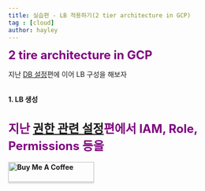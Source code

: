 ```yaml
---
title: 실습편 - LB 적용하기(2 tier architecture in GCP)
tag : [cloud]
author: hayley
---
```


<font size="5" color="purple"><b>2 tire architecture in GCP</b></font>
<p> 지난 <a href="https://hayleyshim.github.io/blog/gcp5">DB 설정</a>편에 이어 LB 구성을 해보자
<br>
<br>  
<p><b>1. LB 생성
<br>  
<br>
<font size="5" color="purple"><b>
<p> 지난 <a href="https://hayleyshim.github.io/blog/gcp7">권한 관련 설정</a>편에서 IAM, Role, Permissions 등을 </b></font>
<br>
<br>
<a href="https://www.buymeacoffee.com/yhshim17" target="_blank"><img src="https://www.buymeacoffee.com/assets/img/custom_images/orange_img.png" alt="Buy Me A Coffee" style="height: 41px !important;width: 174px !important;box-shadow: 0px 3px 2px 0px rgba(190, 190, 190, 0.5) !important;-webkit-box-shadow: 0px 3px 2px 0px rgba(190, 190, 190, 0.5) !important;" ></a>

